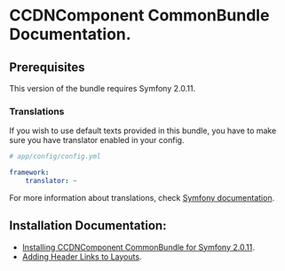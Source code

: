 CCDNComponent CommonBundle Documentation.
=========================================

## Prerequisites

This version of the bundle requires Symfony 2.0.11. 

### Translations

If you wish to use default texts provided in this bundle, you have to make sure you have translator enabled in your config.

``` yaml
# app/config/config.yml

framework:
    translator: ~
```

For more information about translations, check [Symfony documentation](http://symfony.com/doc/current/book/translation.html).

## Installation Documentation:

- [Installing CCDNComponent CommonBundle for Symfony 2.0.11](http://github.com/codeconsortium/CommonBundle/blob/master/Resources/doc/Install.md).
- [Adding Header Links to Layouts](http://github.com/codeconsortium/CommonBundle/blob/master/Resources/doc/adding_header_links_to_layouts.md).